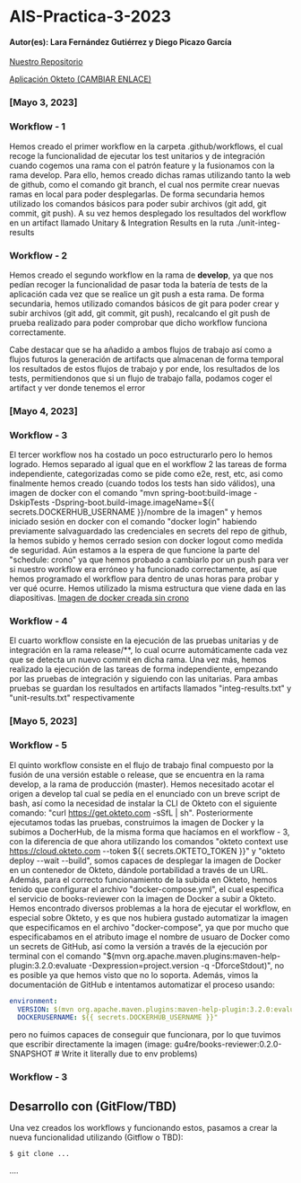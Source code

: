 # AIS-Practica-3-2023
#### Autor(es): Lara Fernández Gutiérrez y Diego Picazo García 

[Nuestro Repositorio](https://github.com/Laara2705/ais-l.fernandezgu.2020-d.picazo.2020-2023)

[Aplicación Okteto (CAMBIAR ENLACE)](https://books-maes95.cloud.okteto.net/)

### [Mayo 3, 2023]
### Workflow - 1 
Hemos creado el primer workflow en la carpeta .github/workflows, el cual recoge la funcionalidad de ejecutar los test unitarios y de integración cuando cogemos una rama con el patrón feature y la fusionamos con la rama develop. Para ello, hemos creado dichas ramas utilizando tanto la web de github, como el comando git branch, el cual nos permite crear nuevas ramas en local para poder desplegarlas. De forma secundaria hemos utilizado los comandos básicos para poder subir archivos (git add, git commit, git push). A su vez hemos desplegado los resultados del workflow en un artifact llamado Unitary & Integration Results en la ruta ./unit-integ-results

### Workflow - 2
Hemos creado el segundo workflow en la rama de **develop**, ya que nos pedían recoger la funcionalidad de pasar toda la batería de tests de la aplicación cada vez que se realice un git push a esta rama. De forma secundaria, hemos utilizado comandos básicos de git para poder crear y subir archivos (git add, git commit, git push), recalcando el git push de prueba realizado para poder comprobar que dicho workflow funciona correctamente.

Cabe destacar que se ha añadido a ambos flujos de trabajo así como a flujos futuros la generación de artifacts que almacenan de forma temporal los resultados de estos flujos de trabajo y por ende, los resultados de los tests, permitiendonos que si un flujo de trabajo falla, podamos coger el artifact y ver donde tenemos el error

### [Mayo 4, 2023]
### Workflow - 3
El tercer workflow nos ha costado un poco estructurarlo pero lo hemos logrado. Hemos separado al igual que en el workflow 2 las tareas de forma independiente, categorizadas como se pide como e2e, rest, etc, asi como finalmente hemos creado (cuando todos los tests han sido válidos), una imagen de docker con el comando "mvn spring-boot:build-image -DskipTests -Dspring-boot.build-image.imageName=${{ secrets.DOCKERHUB_USERNAME }}/nombre de la imagen" y hemos iniciado sesión en docker con el comando "docker login" habiendo previamente salvaguardado las credenciales en secrets del repo de github, la hemos subido y hemos cerrado sesion con docker logout como medida de seguridad. Aún estamos a la espera de que funcione la parte del "schedule: crono" ya que hemos probado a cambiarlo por un push para ver si nuestro workflow era erróneo y ha funcionado correctamente, así que hemos programado el workflow para dentro de unas horas para probar y ver qué ocurre. Hemos utilizado la misma estructura que viene dada en las diapositivas.
[Imagen de docker creada sin crono](https://hub.docker.com/r/gu4re/books-reviewer)

### Workflow - 4
El cuarto workflow consiste en la ejecución de las pruebas unitarias y de integración en la rama release/**, lo cual ocurre automáticamente cada vez que se detecta un nuevo commit en dicha rama. 
Una vez más, hemos realizado la ejecución de las tareas de forma independiente, empezando por las pruebas de integración y siguiendo con las unitarias. Para ambas pruebas se guardan los resultados en artifacts llamados "integ-results.txt" y "unit-results.txt" respectivamente

### [Mayo 5, 2023]
### Workflow - 5
El quinto workflow consiste en el flujo de trabajo final compuesto por la fusión de una versión estable o release, que se encuentra en la rama develop, a la rama de producción (master). Hemos necesitado acotar el origen a develop tal cual se pedía en el enunciado con un breve script de bash, así como la necesidad de instalar la CLI de Okteto con el siguiente comando: "curl https://get.okteto.com -sSfL | sh". 
Posteriormente ejecutamos todas las pruebas, construimos la imagen de Docker y la subimos a DocherHub, de la misma forma que hacíamos en el workflow - 3, con la diferencia de que ahora utilizando los comandos "okteto context use https://cloud.okteto.com --token ${{ secrets.OKTETO_TOKEN }}" y "okteto deploy --wait --build", somos capaces de desplegar la imagen de Docker en un contenedor de Okteto, dándole portabilidad a través de un URL. Además, para el correcto funcionamiento de la subida en Okteto, hemos tenido que configurar el archivo "docker-compose.yml", el cual especifica el servicio de books-reviewer con la imagen de Docker a subir a Okteto. 
Hemos encontrado diversos problemas a la hora de ejecutar el workflow, en especial sobre Okteto, y es que nos hubiera gustado automatizar la imagen que especificamos en el archivo "docker-compose", ya que por mucho que especificabamos en el atributo image el nombre de usuaro de Docker como un secrets de GitHub, así como la versión a través de la ejecución por terminal con el comando "$(mvn org.apache.maven.plugins:maven-help-plugin:3.2.0:evaluate -Dexpression=project.version -q -DforceStdout)", no es posible ya que hemos visto que no lo soporta. Además, vimos la documentación de GitHub e intentamos automatizar el proceso usando:
      
```yml      
environment:
  VERSION: $(mvn org.apache.maven.plugins:maven-help-plugin:3.2.0:evaluate -Dexpression=project.version -q -DforceStdout)
  DOCKERUSERNAME: ${{ secrets.DOCKERHUB_USERNAME }}"
```
pero no fuimos capaces de conseguir que funcionara, por lo que tuvimos que escribir directamente la imagen (image: gu4re/books-reviewer:0.2.0-SNAPSHOT # Write it literally due to env problems)

### Workflow - 3

## Desarrollo con (GitFlow/TBD)

Una vez creados los workflows y funcionando estos, pasamos a crear la nueva funcionalidad utilizando (Gitflow o TBD):

```
$ git clone ...
```

....
